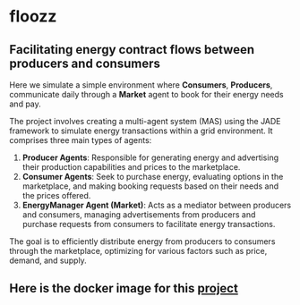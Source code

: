 # floozz
##   Facilitating energy contract flows between producers and consumers

Here we simulate a simple environment where **Consumers**, **Producers**, communicate daily through a 
**Market** agent to book for their energy needs and pay.

The project involves creating a multi-agent system (MAS) using the JADE framework to simulate energy transactions within a grid environment. It comprises three main types of agents:

1. **Producer Agents**: Responsible for generating energy and advertising their production capabilities and prices to the marketplace.
2. **Consumer Agents**: Seek to purchase energy, evaluating options in the marketplace, and making booking requests based on their needs and the prices offered.
3. **EnergyManager Agent (Market)**: Acts as a mediator between producers and consumers, managing advertisements from producers and purchase requests from consumers to facilitate energy transactions.

The goal is to efficiently  distribute energy from producers to consumers through the marketplace, optimizing for various factors such as price, demand, and supply.

## Here is the docker image for this [project](https://hub.docker.com/r/nderic/floozz)


